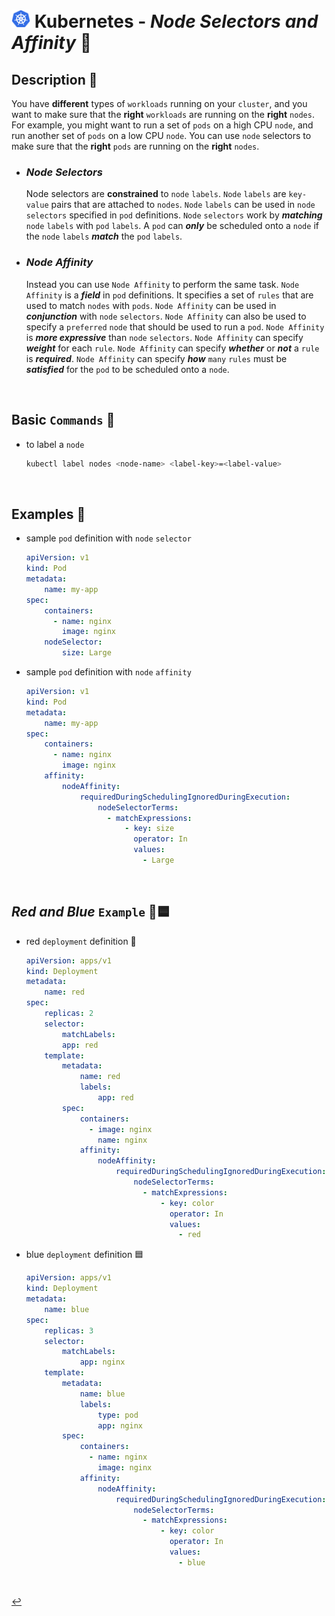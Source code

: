 # <img src="../../assets/img/k8s.png" width="30px"> **Kubernetes** - ***Node Selectors*** *and* ***Affinity*** 🔘

## **Description** 👀

You have **different** types of `workloads` running on your `cluster`, and you want to make sure that the **right** `workloads` are running on the **right** `nodes`. For example, you might want to run a set of `pods` on a high CPU `node`, and run another set of `pods` on a low CPU `node`. You can use `node` selectors to make sure that the **right** `pods` are running on the **right** `nodes`.


* ### ***Node Selectors***

    Node selectors are **constrained** to `node` `labels`. `Node` `labels` are `key-value` pairs that are attached to `nodes`. `Node` `labels` can be used in `node` `selectors` specified in `pod` definitions. `Node` `selectors` work by ***matching*** `node` `labels` with `pod` `labels`. A `pod` can ***only*** be scheduled onto a `node` if the `node` `labels` ***match*** the `pod` `labels`.

* ### ***Node Affinity***

    Instead you can use `Node Affinity` to perform the same task. `Node Affinity` is a ***field*** in `pod` definitions. It specifies a set of `rules` that are used to match `nodes` with `pods`. `Node Affinity` can be used in ***conjunction*** with `node` `selectors`. `Node Affinity` can also be used to specify a `preferred` `node` that should be used to run a `pod`. `Node Affinity` is ***more expressive*** than `node` `selectors`. `Node Affinity` can specify ***weight*** for each `rule`. `Node Affinity` can specify ***whether*** or ***not*** a `rule` is ***required***. `Node Affinity` can specify ***how*** `many` `rules` must be ***satisfied*** for the `pod` to be scheduled onto a `node`.


<br />

## **Basic** `Commands` 📝


* to label a `node`

    ```bash
    kubectl label nodes <node-name> <label-key>=<label-value>
    ```

<br />

## **Examples** 🧩

* sample `pod` definition with `node` `selector`

    ```yaml
    apiVersion: v1
    kind: Pod
    metadata:
        name: my-app
    spec:
        containers:
          - name: nginx
            image: nginx
        nodeSelector:
            size: Large
    ```

* sample `pod` definition with `node` `affinity`

    ```yaml
    apiVersion: v1
    kind: Pod
    metadata:
        name: my-app
    spec:
        containers:
          - name: nginx
            image: nginx
        affinity:
            nodeAffinity:
                requiredDuringSchedulingIgnoredDuringExecution:
                    nodeSelectorTerms:
                      - matchExpressions:
                          - key: size
                            operator: In
                            values:
                              - Large
    ```

<br>

## ***Red*** *and* ***Blue*** **`Example`** 🔴🟦

* red `deployment` definition 🔴

    ```yaml
    apiVersion: apps/v1
    kind: Deployment
    metadata:
        name: red
    spec:
        replicas: 2
        selector:
            matchLabels:
            app: red
        template:
            metadata:
                name: red
                labels:
                    app: red
            spec:
                containers:
                  - image: nginx
                    name: nginx
                affinity:
                    nodeAffinity:
                        requiredDuringSchedulingIgnoredDuringExecution:
                            nodeSelectorTerms:
                              - matchExpressions:
                                  - key: color
                                    operator: In
                                    values:
                                      - red
    ```

* blue `deployment` definition 🟦

    ```yaml
    apiVersion: apps/v1
    kind: Deployment
    metadata:
        name: blue
    spec:
        replicas: 3
        selector: 
            matchLabels:
                app: nginx
        template:
            metadata:
                name: blue
                labels:
                    type: pod
                    app: nginx
            spec:
                containers:
                  - name: nginx
                    image: nginx
                affinity:
                    nodeAffinity:
                        requiredDuringSchedulingIgnoredDuringExecution:
                            nodeSelectorTerms:
                              - matchExpressions:
                                  - key: color
                                    operator: In
                                    values:
                                      - blue
    ```

<br>

[↩️](../README.md)
